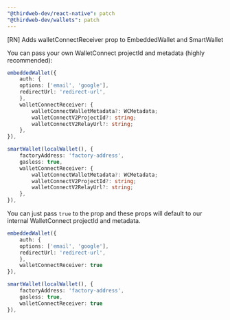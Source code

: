 ```yaml
---
"@thirdweb-dev/react-native": patch
"@thirdweb-dev/wallets": patch
---
```


[RN] Adds walletConnectReceiver prop to EmbeddedWallet and SmartWallet

You can pass your own WalletConnect projectId and metadata (highly recommended):

```typescript
embeddedWallet({
    auth: {
    options: ['email', 'google'],
    redirectUrl: 'redirect-url',
    },
    walletConnectReceiver: {
        walletConnectWalletMetadata?: WCMetadata;
        walletConnectV2ProjectId?: string;
        walletConnectV2RelayUrl?: string;
    },
}),

smartWallet(localWallet(), {
    factoryAddress: 'factory-address',
    gasless: true,
    walletConnectReceiver: {
        walletConnectWalletMetadata?: WCMetadata;
        walletConnectV2ProjectId?: string;
        walletConnectV2RelayUrl?: string;
    },
}),
```

You can just pass `true` to the prop and these props will default to our internal WalletConnect projectId and metadata.

```typescript
embeddedWallet({
    auth: {
    options: ['email', 'google'],
    redirectUrl: 'redirect-url',
    },
    walletConnectReceiver: true
}),

smartWallet(localWallet(), {
    factoryAddress: 'factory-address',
    gasless: true,
    walletConnectReceiver: true
}),
```
